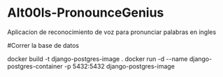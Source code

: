 # AIt00ls-PronounceGenius
Aplicacion de reconocimiento de voz para pronunciar palabras en ingles



#Correr la base de datos

docker build -t django-postgres-image .
docker run -d --name django-postgres-container -p 5432:5432 django-postgres-image

